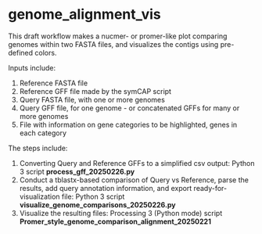 # genome_alignment_vis

This draft workflow makes a nucmer- or promer-like plot comparing genomes within two FASTA files, and visualizes the contigs using pre-defined colors.

Inputs include:  
  1) Reference FASTA file
  2) Reference GFF file made by the symCAP script
  3) Query FASTA file, with one or more genomes
  4) Query GFF file, for one genome - or concatenated GFFs for many or more genomes
  5) File with information on gene categories to be highlighted, genes in each category

The steps include:
  1) Converting Query and Reference GFFs to a simplified csv output: Python 3 script **process_gff_20250226.py**
  2) Conduct a tblastx-based comparison of Query vs Reference, parse the results, add query annotation information, and export ready-for-visualization file: Python 3 script **visualize_genome_comparisons_20250226.py**
  3) Visualize the resulting files: Processing 3 (Python mode) script **Promer_style_genome_comparison_alignment_20250221**


